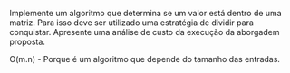 Implemente um algoritmo que determina se um valor está dentro de uma matriz. 
Para isso deve ser utilizado uma estratégia de dividir para conquistar.
Apresente uma análise de custo da execução da aborgadem proposta.


O(m.n) - Porque é um algoritmo que depende do tamanho das entradas. 
